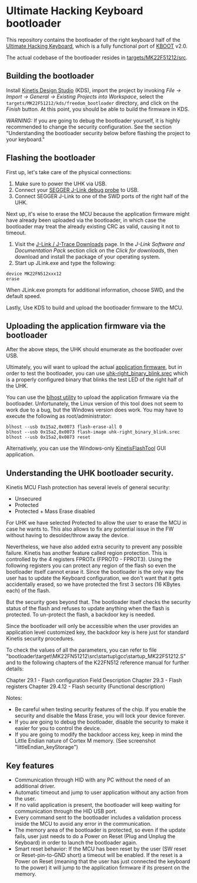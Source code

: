 # Ultimate Hacking Keyboard bootloader

This repository contains the bootloader of the right keyboard half of the [Ultimate Hacking Keyboard](https://ultimatehackingkeyboard.com/), which is a fully functional port of [KBOOT](http://www.nxp.com/products/microcontrollers-and-processors/arm-processors/kinetis-cortex-m-mcus/kinetis-symbols-footprints-and-models/kinetis-bootloader:KBOOT) v2.0. 

The actual codebase of the bootloader resides in [targets/MK22F51212/src](targets/MK22F51212/src).

## Building the bootloader

Install [Kinetis Design Studio](http://www.nxp.com/products/software-and-tools/run-time-software/kinetis-software-and-tools/ides-for-kinetis-mcus/kinetis-design-studio-integrated-development-environment-ide:KDS_IDE) (KDS), import the project by invoking *File -> Import -> General -> Existing Projects into Workspace*, select the `targets/MK22F51212/kds/freedom_bootloader` directory, and click on the *Finish* button. At this point, you should be able to build the firmware in KDS.

*WARNING:* If you are going to debug the bootloader yourself, it is highly recommended to change the security configuration. See the section "Understanding the bootloader security below before flashing the project to your keyboard."

## Flashing the bootloader

First up, let's take care of the physical connections:

1. Make sure to power the UHK via USB.
2. Connect your [SEGGER J-Link debug probe](https://www.segger.com/jlink-debug-probes.html) to USB.
3. Connect SEGGER J-Link to one of the SWD ports of the right half of the UHK.

Next up, it's wise to erase the MCU because the application firmware might have already been uploaded via the bootloader, in which case the bootloader may treat the already existing CRC as valid, causing it not to timeout.

1. Visit the [J-Link / J-Trace Downloads](https://www.segger.com/downloads/jlink) page. In the *J-Link Software and Documentation Pack* section click on the *Click for downloads*, then download and install the package of your operating system.
2. Start up JLink.exe and type the following:

```
device MK22FN512xxx12
erase
```

When JLink.exe prompts for additional information, choose SWD, and the default speed.

Lastly, Use KDS to build and upload the bootloader firmware to the MCU.

## Uploading the application firmware via the bootloader

After the above steps, the UHK should enumerate as the bootloader over USB.

Ultimately, you will want to upload the actual [application firmware](https://github.com/UltimateHackingKeyboard/firmware), but in order to test the bootloader, you can use [uhk-right_binary_blink.srec](uhk-right_binary_blink.srec) which is a properly configured binary that blinks the test LED of the right half of the UHK.

You can use the [blhost utility](/bin/Tools/blhost) to upload the application firmware via the bootloader. Unfortunately, the Linux version of this tool does not seem to work due to a bug, but the Windows version does work. You may have to execute the following as root/administrator:

```
blhost --usb 0x15a2,0x0073 flash-erase-all 0
blhost --usb 0x15a2,0x0073 flash-image uhk-right_binary_blink.srec
blhost --usb 0x15a2,0x0073 reset
```

Alternatively, you can use the Windows-only [KinetisFlashTool](/bin/Tools/KinetisFlashTool/win) GUI application.

## Understanding the UHK bootloader security.

Kinetis MCU Flash protection has several levels of general security:
 - Unsecured
 - Protected
 - Protected + Mass Erase disabled
 
 For UHK we have selected Protected to allow the user to erase the MCU in case he wants to.
 This also allows to fix any potential issue in the FW without having to desolder/throw away the device.
 
 Nevertheless, we have also added extra security to prevent any possible failure. Kinetis has another feature called region protection.
 This is controlled by the 4 registers FPROTx (FPROT0 - FPROT3). Using the following registers you can protect any region of the flash
 so even the bootloader itself cannot erase it.
 Since the bootloader is the only way the user has to update the Keyboard configuration, we don't want that it gets accidentally erased, 
 so we have protected the first 3 sectors (16 KBytes each) of the flash.
 
 But the security goes beyond that. The bootloader itself checks the security status of the flash and refuses to update anything when
 the flash is protected. To un-protect the flash, a backdoor key is needed. 
 
 Since the bootloader will only be accessible when the user provides an application level customized key, the backdoor key is here just for standard
 Kinetis security procedures. 
 
 To check the values of all the parameters, you can refer to file "bootloader\target\MK22FN51212\src\startup\gcc\startup_MK22F51212.S" and to the following 
 chapters of the K22FN512 reference manual for further details:
 
 Chapter 29.1 - Flash configuration Field Description
 Chapter 29.3 - Flash registers
 Chapter 29.4.12 - Flash security (Functional description)
 
 Notes:
 
  - Be careful when testing security features of the chip. If you enable the security and disable the Mass Erase, you will lock your device forever.
  - If you are going to debug the bootloader, disable the security to make it easier for you to control the device.
  - If you are going to modify the backdoor access key, keep in mind the Little Endian nature of Cortex M memory. (See screenshot "littleEndian_keyStorage")

## Key features

 * Communication through HID with any PC without the need of an additional driver.
 * Automatic timeout and jump to user application without any action from the user.
 * If no valid application is present, the bootloader will keep waiting for communication through the HID USB port.
 * Every command sent to the bootloader includes a validation process inside the MCU to avoid any error in the communication.
 * The memory area of the bootloader is protected, so even if the update fails, user just needs to do a Power on Reset (Plug and Unplug the Keyboard) in order to launch the bootloader again.
 * Smart reset behavior: If the MCU has been reset by the user (SW reset or Reset-pin-to-GND short) a timeout will be enabled. If the reset is a Power on Reset (meaning that the user has just connected the keyboard to the power) it will jump to the application firmware if its present on the memory.
